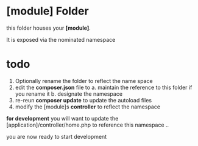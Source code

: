 # [module] Folder

this folder houses your **[module]**.

It is exposed via the nominated namespace

# todo
1. Optionally rename the folder to reflect the name space
2. edit the **composer.json** file to
   a. maintain the reference to this folder if you rename it
   b. designate the namespace
3. re-reun **composer update** to update the autoload files
4. modify the [module]s __controller__ to reflect the namespace

__for development__
you will want to update the [application]/controller/home.php
to reference this namespace ..

you are now ready to start development